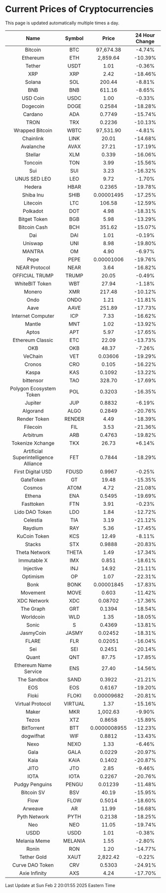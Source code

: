 # Current Prices of Cryptocurrencies
This page is updated automatically multiple times a day.

| Name | Symbol | Price | 24 Hour Change |
| :---: |:---:| :---: | :---: |
| Bitcoin | BTC | 97,674.38 | -4.74% |
| Ethereum | ETH | 2,859.64 | -10.39% |
| Tether | USDT | 1.01 | -0.36% |
| XRP | XRP | 2.42 | -18.46% |
| Solana | SOL | 200.44 | -8.81% |
| BNB | BNB | 611.16 | -8.65% |
| USD Coin | USDC | 1.00 | -0.33% |
| Dogecoin | DOGE | 0.2584 | -18.28% |
| Cardano | ADA | 0.7749 | -15.74% |
| TRON | TRX | 0.2236 | -10.13% |
| Wrapped Bitcoin | WBTC | 97,531.90 | -4.81% |
| Chainlink | LINK | 20.01 | -14.68% |
| Avalanche | AVAX | 27.21 | -17.19% |
| Stellar | XLM | 0.339 | -16.06% |
| Toncoin | TON | 3.99 | -15.56% |
| Sui | SUI | 3.23 | -16.32% |
| UNUS SED LEO | LEO | 9.72 | -1.70% |
| Hedera | HBAR | 0.2365 | -19.78% |
| Shiba Inu | SHIB | 0.00001495 | -17.25% |
| Litecoin | LTC | 106.58 | -12.59% |
| Polkadot | DOT | 4.98 | -18.31% |
| Bitget Token | BGB | 5.98 | -13.29% |
| Bitcoin Cash | BCH | 351.62 | -15.07% |
| Dai | DAI | 1.01 | -0.19% |
| Uniswap | UNI | 8.98 | -19.80% |
| MANTRA | OM | 4.90 | -6.97% |
| Pepe | PEPE | 0.00001006 | -19.76% |
| NEAR Protocol | NEAR | 3.64 | -16.82% |
| OFFICIAL TRUMP | TRUMP | 20.05 | -0.49% |
| WhiteBIT Token | WBT | 27.94 | -1.18% |
| Monero | XMR | 217.48 | -10.12% |
| Ondo | ONDO | 1.21 | -11.81% |
| Aave | AAVE | 251.89 | -17.73% |
| Internet Computer | ICP | 7.33 | -16.62% |
| Mantle | MNT | 1.02 | -13.92% |
| Aptos | APT | 5.97 | -17.65% |
| Ethereum Classic | ETC | 22.09 | -13.73% |
| OKB | OKB | 48.37 | -7.26% |
| VeChain | VET | 0.03606 | -19.29% |
| Cronos | CRO | 0.105 | -16.22% |
| Kaspa | KAS | 0.1092 | -13.22% |
| bittensor | TAO | 328.70 | -17.69% |
| Polygon Ecosystem Token | POL | 0.3203 | -16.35% |
| Jupiter | JUP | 0.8832 | -6.19% |
| Algorand | ALGO | 0.2849 | -20.76% |
| Render Token | RENDER | 4.49 | -18.39% |
| Filecoin | FIL | 3.53 | -21.36% |
| Arbitrum | ARB | 0.4763 | -19.82% |
| Tokenize Xchange | TKX | 26.73 | +6.14% |
| Artificial Superintelligence Alliance | FET | 0.7844 | -18.29% |
| First Digital USD | FDUSD | 0.9967 | -0.25% |
| GateToken | GT | 19.48 | -15.35% |
| Cosmos | ATOM | 4.72 | -21.08% |
| Ethena | ENA | 0.5495 | -19.69% |
| Fasttoken | FTN | 3.91 | -0.23% |
| Lido DAO Token | LDO | 1.84 | -12.72% |
| Celestia | TIA | 3.19 | -21.12% |
| Raydium | RAY | 5.36 | -17.45% |
| KuCoin Token | KCS | 12.49 | -8.11% |
| Stacks | STX | 0.9888 | -20.83% |
| Theta Network | THETA | 1.49 | -17.34% |
| Immutable X | IMX | 0.851 | -18.61% |
| Injective | INJ | 14.92 | -21.11% |
| Optimism | OP | 1.07 | -22.31% |
| Bonk | BONK | 0.00001845 | -17.83% |
| Movement | MOVE | 0.603 | -11.42% |
| XDC Network | XDC | 0.08702 | -17.36% |
| The Graph | GRT | 0.1394 | -18.54% |
| Worldcoin | WLD | 1.35 | -18.05% |
| Sonic | S | 0.4369 | -13.81% |
| JasmyCoin | JASMY | 0.02452 | -18.31% |
| FLARE | FLR | 0.02051 | -16.04% |
| Sei | SEI | 0.2451 | -20.14% |
| Quant | QNT | 87.75 | -17.85% |
| Ethereum Name Service | ENS | 27.40 | -14.56% |
| The Sandbox | SAND | 0.3922 | -21.21% |
| EOS | EOS | 0.6167 | -19.20% |
| Floki | FLOKI | 0.00009682 | -20.81% |
| Virtual Protocol | VIRTUAL | 1.37 | -15.16% |
| Maker | MKR | 1,002.63 | -9.90% |
| Tezos | XTZ | 0.8658 | -15.89% |
| BitTorrent | BTT | 0.0000008955 | -12.23% |
| dogwifhat | WIF | 0.8812 | -13.43% |
| Nexo | NEXO | 1.33 | -6.46% |
| Gala | GALA | 0.0229 | -20.97% |
| Kaia | KAIA | 0.1402 | -20.87% |
| JITO | JTO | 2.85 | -9.46% |
| IOTA | IOTA | 0.2267 | -20.76% |
| Pudgy Penguins | PENGU | 0.01239 | -11.48% |
| Bitcoin SV | BSV | 40.19 | -15.95% |
| Flow | FLOW | 0.5014 | -18.60% |
| Arweave | AR | 11.99 | -16.68% |
| Pyth Network | PYTH | 0.2138 | -18.25% |
| Neo | NEO | 11.05 | -19.74% |
| USDD | USDD | 1.01 | -0.38% |
| Melania Meme | MELANIA | 1.55 | -2.80% |
| Ronin | RON | 1.20 | -14.77% |
| Tether Gold | XAUT | 2,822.42 | -0.22% |
| Curve DAO Token | CRV | 0.5303 | -24.91% |
| Axie Infinity | AXS | 4.24 | -17.70% |

Last Update at Sun Feb  2 20:01:55 2025 Eastern Time